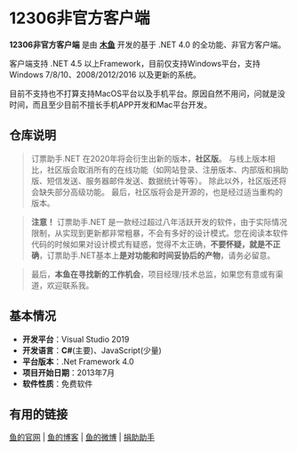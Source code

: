 # 12306非官方客户端

**12306非官方客户端** 是由 [**木鱼**](https://blog.fishlee.net/) 开发的基于 .NET 4.0 的全功能、非官方客户端。  

客户端支持 .NET 4.5 以上Framework，目前仅支持Windows平台，支持 Windows 7/8/10、2008/2012/2016 以及更新的系统。

目前不支持也不打算支持MacOS平台以及手机平台。原因自然不用问，问就是没时间，而且至少目前不擅长手机APP开发和Mac平台开发。

## 仓库说明

> 订票助手.NET 在2020年将会衍生出新的版本，**社区版**。
> 与线上版本相比，社区版会取消所有的在线功能（如网站登录、注册版本、内部版和捐助版、短信发送、服务器邮件发送、数据统计等等）。
> 除此以外，社区版还将会缺失部分高级功能。
> 最后，社区版将会是开源的，也是经过适当重构的版本。

> **注意！** 订票助手.NET 是一款经过超过八年活跃开发的软件，由于实际情况限制，从实现到更新都非常粗暴，不会有多好的设计模式。您在阅读本软件代码的时候如果对设计模式有疑惑，觉得不太正确，**不要怀疑，就是不正确**，订票助手.NET基本上**是对功能和时间妥协后的产物**，请务必留意。

> 最后，**本鱼在寻找新的工作机会**，项目经理/技术总监，如果您有意或有渠道，欢迎联系我。

## 基本情况

- **开发平台**：Visual Studio 2019
- **开发语言**：**C#**(主要)、JavaScript(少量)
- **平台版本**：.Net Framework 4.0
- **项目开始日期**：2013年7月
- **软件性质**：免费软件

## 有用的链接

[鱼的官网](https://www.fishlee.net/) | [鱼的博客](https://blog.iccfish.com/) | [鱼的微博](https://weibo.com/imcfish) | [捐助助手](https://blog.iccfish.com/about/donate/)
